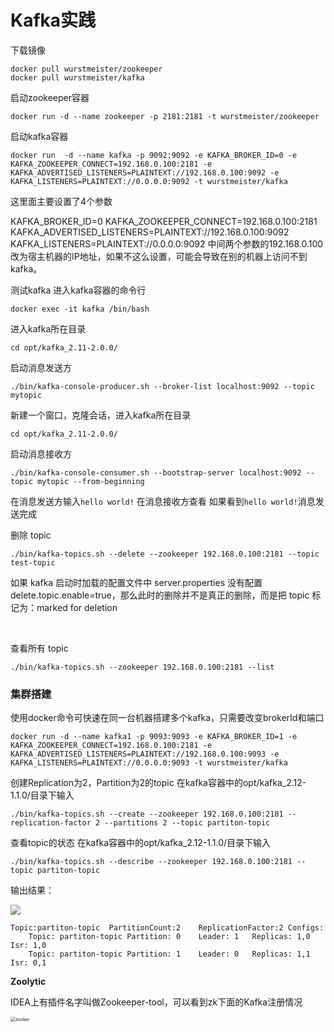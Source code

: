 # Kafka实践

下载镜像

```
docker pull wurstmeister/zookeeper  
docker pull wurstmeister/kafka  
```

启动zookeeper容器

```
docker run -d --name zookeeper -p 2181:2181 -t wurstmeister/zookeeper	
```

启动kafka容器

```
docker run  -d --name kafka -p 9092:9092 -e KAFKA_BROKER_ID=0 -e KAFKA_ZOOKEEPER_CONNECT=192.168.0.100:2181 -e KAFKA_ADVERTISED_LISTENERS=PLAINTEXT://192.168.0.100:9092 -e KAFKA_LISTENERS=PLAINTEXT://0.0.0.0:9092 -t wurstmeister/kafka
```

这里面主要设置了4个参数

KAFKA_BROKER_ID=0
KAFKA_ZOOKEEPER_CONNECT=192.168.0.100:2181
KAFKA_ADVERTISED_LISTENERS=PLAINTEXT://192.168.0.100:9092
KAFKA_LISTENERS=PLAINTEXT://0.0.0.0:9092
中间两个参数的192.168.0.100改为宿主机器的IP地址，如果不这么设置，可能会导致在别的机器上访问不到kafka。



测试kafka 进入kafka容器的命令行

```
docker exec -it kafka /bin/bash
```

进入kafka所在目录

```
cd opt/kafka_2.11-2.0.0/
```

启动消息发送方

```
./bin/kafka-console-producer.sh --broker-list localhost:9092 --topic mytopic
```

新建一个窗口，克隆会话，进入kafka所在目录

```
cd opt/kafka_2.11-2.0.0/
```

启动消息接收方

```
./bin/kafka-console-consumer.sh --bootstrap-server localhost:9092 --topic mytopic --from-beginning
```

在消息发送方输入`hello world!`
在消息接收方查看
如果看到`hello world!`消息发送完成



删除 topic

```
./bin/kafka-topics.sh --delete --zookeeper 192.168.0.100:2181 --topic test-topic
```

如果 kafka 启动时加载的配置文件中 server.properties 没有配置delete.topic.enable=true，那么此时的删除并不是真正的删除，而是把 topic 标记为：marked for deletion

​	

查看所有 topic

```
./bin/kafka-topics.sh --zookeeper 192.168.0.100:2181 --list 
```



### 集群搭建
使用docker命令可快速在同一台机器搭建多个kafka，只需要改变brokerId和端口

```
docker run -d --name kafka1 -p 9093:9093 -e KAFKA_BROKER_ID=1 -e KAFKA_ZOOKEEPER_CONNECT=192.168.0.100:2181 -e KAFKA_ADVERTISED_LISTENERS=PLAINTEXT://192.168.0.100:9093 -e KAFKA_LISTENERS=PLAINTEXT://0.0.0.0:9093 -t wurstmeister/kafka
```

创建Replication为2，Partition为2的topic 在kafka容器中的opt/kafka_2.12-1.1.0/目录下输入

```
./bin/kafka-topics.sh --create --zookeeper 192.168.0.100:2181 --replication-factor 2 --partitions 2 --topic partiton-topic
```

查看topic的状态 在kafka容器中的opt/kafka_2.12-1.1.0/目录下输入

```
./bin/kafka-topics.sh --describe --zookeeper 192.168.0.100:2181 --topic partiton-topic
```

输出结果：

![](https://cdn.jsdelivr.net/gh/guangzhengli/ImgURL@master/uPic/Dhf2zK.png)

```
Topic:partiton-topic  PartitionCount:2    ReplicationFactor:2 Configs:
    Topic: partiton-topic Partition: 0    Leader: 1   Replicas: 1,0   Isr: 1,0
    Topic: partiton-topic Partition: 1    Leader: 0   Replicas: 1,1   Isr: 0,1
```



**Zoolytic**

IDEA上有插件名字叫做Zookeeper-tool，可以看到zk下面的Kafka注册情况

<img src="https://cdn.jsdelivr.net/gh/guangzhengli/ImgURL@master/uPic/wE4bYT.png" alt="zooker" style="zoom:50%;" />